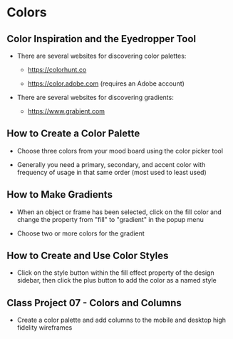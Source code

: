 # Colors

## Color Inspiration and the Eyedropper Tool

- There are several websites for discovering color palettes:

    - https://colorhunt.co

    - https://color.adobe.com (requires an Adobe account)

- There are several websites for discovering gradients:

    - https://www.grabient.com

## How to Create a Color Palette

- Choose three colors from your mood board using the color picker tool

- Generally you need a primary, secondary, and accent color with frequency of usage in that same order (most used to least used)

## How to Make Gradients

- When an object or frame has been selected, click on the fill color and change the property from "fill" to "gradient" in the popup menu

- Choose two or more colors for the gradient

## How to Create and Use Color Styles

- Click on the style button within the fill effect property of the design sidebar, then click the plus button to add the color as a named style

## Class Project 07 - Colors and Columns

- Create a color palette and add columns to the mobile and desktop high fidelity wireframes